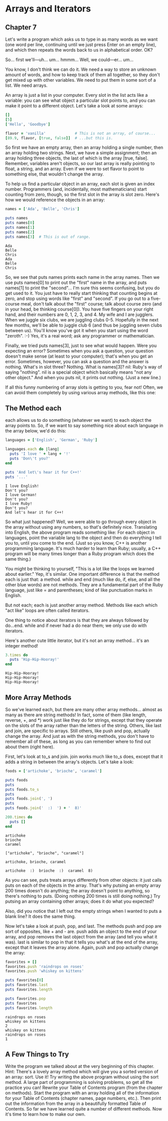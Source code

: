 
# Arrays and Iterators

## Chapter 7

Let's write a program which asks us to type in as many words as we want (one word per line, continuing until we just press Enter on an
 empty line), and which then repeats the words back to us in alphabetical order. OK?

So... first we'll—uh... um... hmmm... Well, we could—er... um...

You know, I don't think we can do it. We need a way to store an unknown amount of words, and how to keep track of them all together,
 so they don't get mixed up with other variables. We need to put them in some sort of a list. We need arrays.

An array is just a list in your computer. Every slot in the list acts like a variable: you can see what object a particular slot points
 to, and you can make it point to a different object. Let's take a look at some arrays:

```ruby
[]
[5]
['Hello', 'Goodbye']

flavor = 'vanilla'             # This is not an array, of course...
[89.9, flavor, [true, false]]  # ...but this is.
```

So first we have an empty array, then an array holding a single number, then an array holding two strings. Next, we have a simple
 assignment; then an array holding three objects, the last of which is the array [true, false]. Remember, variables aren't objects,
  so our last array is really pointing to float, a string, and an array. Even if we were to set flavor to point to something else,
   that wouldn't change the array.

To help us find a particular object in an array, each slot is given an index number. Programmers (and, incidentally, most mathematicians)
 start counting from zero, though, so the first slot in the array is slot zero. Here's how we would reference the objects in an array:

```ruby
names = ['Ada', 'Belle', 'Chris']

puts names
puts names[0]
puts names[1]
puts names[2]
puts names[3]  # This is out of range.
```

```console
Ada
Belle
Chris
Ada
Belle
Chris
```

So, we see that puts names prints each name in the array names. Then we use puts names[0] to print out the "first" name in the array,
 and puts names[1] to print the "second"... I'm sure this seems confusing, but you do get used to it. You just have to really start
  thinking that counting begins at zero, and stop using words like "first" and "second". If you go out to a five-course meal, don't
   talk about the "first" course; talk about course zero (and in your head, be thinking course[0]). You have five fingers on your right
    hand, and their numbers are 0, 1, 2, 3, and 4. My wife and I are jugglers. When we juggle six clubs, we are juggling clubs 0-5.
     Hopefully in the next few months, we'll be able to juggle club 6 (and thus be juggling seven clubs between us). You'll know you've
      got it when you start using the word "zeroth". :-) Yes, it's a real word; ask any programmer or mathematician.

Finally, we tried puts names[3], just to see what would happen. Were you expecting an error? Sometimes when you ask a question, your
 question doesn't make sense (at least to your computer); that's when you get an error. Sometimes, however, you can ask a question and 
 the answer is nothing. What's in slot three? Nothing. What is names[3]? nil: Ruby's way of saying "nothing". nil is a special object
  which basically means "not any other object." And when you puts nil, it prints out nothing. (Just a new line.)

If all this funny numbering of array slots is getting to you, fear not! Often, we can avoid them completely by using various array
 methods, like this one:

## The Method each

each allows us to do something (whatever we want) to each object the array points to. So, if we want to say something nice about each
 language in the array below, we'd do this:

```ruby
languages = ['English', 'German', 'Ruby']

languages.each do |lang|
  puts 'I love ' + lang + '!'
  puts 'Don\'t you?'
end

puts 'And let\'s hear it for C++!'
puts '...'
```

```console
I love English!
Don't you?
I love German!
Don't you?
I love Ruby!
Don't you?
And let's hear it for C++!
```

So what just happened? Well, we were able to go through every object in the array without using any numbers, so that's definitely nice.
 Translating into English, the above program reads something like: For each object in languages, point the variable lang to the object
  and then do everything I tell you to, until you come to the end. (Just so you know, C++ is another programming language. It's much
   harder to learn than Ruby; usually, a C++ program will be many times longer than a Ruby program which does the same thing.)

You might be thinking to yourself, "This is a lot like the loops we learned about earlier." Yep, it's similar. One important difference
 is that the method each is just that: a method. while and end (much like do, if, else, and all the other blue words) are not methods.
  They are a fundamental part of the Ruby language, just like = and parentheses; kind of like punctuation marks in English.

But not each; each is just another array method. Methods like each which "act like" loops are often called iterators.

One thing to notice about iterators is that they are always followed by do...end. while and if never had a do near them; we only use do
 with iterators.

Here's another cute little iterator, but it's not an array method... it's an integer method!

```ruby
3.times do
  puts 'Hip-Hip-Hooray!'
end
```

```console
Hip-Hip-Hooray!
Hip-Hip-Hooray!
Hip-Hip-Hooray!
```

## More Array Methods

So we've learned each, but there are many other array methods... almost as many as there are string methods! In fact, some of them 
(like length, reverse, +, and *) work just like they do for strings, except that they operate on the slots of the array rather than the
 letters of the string. Others, like last and join, are specific to arrays. Still others, like push and pop, actually change the array.
  And just as with the string methods, you don't have to remember all of these, as long as you can remember where to find out about them
   (right here).

First, let's look at to_s and join. join works much like to_s does, except that it adds a string in between the array's objects.
 Let's take a look:

```ruby
foods = ['artichoke', 'brioche', 'caramel']

puts foods
puts
puts foods.to_s
puts
puts foods.join(', ')
puts
puts foods.join('  :)  ') + '  8)'

200.times do
  puts []
end
```

```console
artichoke
brioche
caramel

["artichoke", "brioche", "caramel"]

artichoke, brioche, caramel

artichoke  :)  brioche  :)  caramel  8)
```

As you can see, puts treats arrays differently from other objects: it just calls puts on each of the objects in the array. That's why
 putsing an empty array 200 times doesn't do anything; the array doesn't point to anything, so there's nothing to puts.
  (Doing nothing 200 times is still doing nothing.) Try putsing an array containing other arrays; does it do what you expected?

Also, did you notice that I left out the empty strings when I wanted to puts a blank line? It does the same thing.

Now let's take a look at push, pop, and last. The methods push and pop are sort of opposites, like + and - are. push adds an object to
 the end of your array, and pop removes the last object from the array (and tell you what it was). last is similar to pop in that it
  tells you what's at the end of the array, except that it leaves the array alone. Again, push and pop actually change the array:

```ruby
favorites = []
favorites.push 'raindrops on roses'
favorites.push 'whiskey on kittens'

puts favorites[0]
puts favorites.last
puts favorites.length

puts favorites.pop
puts favorites
puts favorites.length
```

```console
raindrops on roses
whiskey on kittens
2
whiskey on kittens
raindrops on roses
1
```

## A Few Things to Try

Write the program we talked about at the very beginning of this chapter.
Hint: There's a lovely array method which will give you a sorted version of an array: sort. Use it!
Try writing the above program without using the sort method. A large part of programming is solving problems, so get all the practice
 you can!
Rewrite your Table of Contents program (from the chapter on methods). Start the program with an array holding all of the information for
 your Table of Contents (chapter names, page numbers, etc.). Then print out the information from the array in a beautifully formatted
  Table of Contents.
So far we have learned quite a number of different methods. Now it's time to learn how to make our own.
